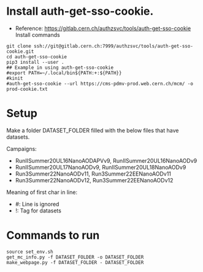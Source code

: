# Install auth-get-sso-cookie.
- Reference: https://gitlab.cern.ch/authzsvc/tools/auth-get-sso-cookie
Install commands
```
git clone ssh://git@gitlab.cern.ch:7999/authzsvc/tools/auth-get-sso-cookie.git
cd auth-get-sso-cookie
pip3 install --user .
## Example in using auth-get-sso-cookie
#export PATH=~/.local/bin${PATH:+:${PATH}}
#kinit
#auth-get-sso-cookie --url https://cms-pdmv-prod.web.cern.ch/mcm/ -o prod-cookie.txt
```

# Setup
Make a folder DATASET_FOLDER filled with the below files that have datasets.

Campaigns:
- RunIISummer20UL16NanoAODAPVv9, RunIISummer20UL16NanoAODv9
- RunIISummer20UL17NanoAODv9, RunIISummer20UL18NanoAODv9
- Run3Summer22NanoAODv11, Run3Summer22EENanoAODv11
- Run3Summer22NanoAODv12, Run3Summer22EENanoAODv12

Meaning of first char in line:
- #: Line is ignored
- !: Tag for datasets

# Commands to run
```
source set_env.sh
get_mc_info.py -f DATASET_FOLDER -o DATASET_FOLDER
make_webpage.py -f DATASET_FOLDER - DATASET_FOLDER
```

